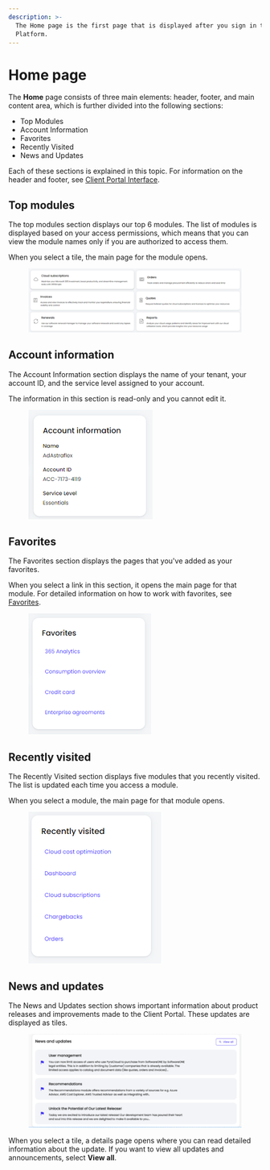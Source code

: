 ```yaml
---
description: >-
  The Home page is the first page that is displayed after you sign in to the
  Platform.
---
```


# Home page

The **Home** page consists of three main elements: header, footer, and main content area, which is further divided into the following sections:

* Top Modules
* Account Information
* Favorites
* Recently Visited
* News and Updates

Each of these sections is explained in this topic. For information on the header and footer, see [Client Portal Interface](./).

## Top modules

The top modules section displays our top 6 modules.  The list of modules is displayed based on your access permissions, which means that you can view the module names only if you are authorized to access them.

When you select a tile, the main page for the module opens.

<figure><img src="../../.gitbook/assets/image (22).png" alt=""><figcaption></figcaption></figure>

## Account information <a href="#account-information" id="account-information"></a>

The Account Information section displays the name of your tenant, your account ID, and the service level assigned to your account.&#x20;

The information in this section is read-only and you cannot edit it.

<figure><img src="../../.gitbook/assets/image (37) (1) (1) (1) (1).png" alt=""><figcaption></figcaption></figure>

## Favorites

The Favorites section displays the pages that you've added as your favorites.&#x20;

When you select a link in this section, it opens the main page for that module. For detailed information on how to work with favorites, see [Favorites](../profile-settings/manage-favorites.md).&#x20;

<figure><img src="../../.gitbook/assets/image (20).png" alt=""><figcaption></figcaption></figure>

## Recently visited <a href="#recently-visited" id="recently-visited"></a>

The Recently Visited section displays five modules that you recently visited. The list is updated each time you access a module.&#x20;

When you select a module, the main page for that module opens.

<figure><img src="../../.gitbook/assets/image (35) (1) (1) (1) (1).png" alt=""><figcaption></figcaption></figure>

## News and updates <a href="#news-and-updates" id="news-and-updates"></a>

The News and Updates section shows important information about product releases and improvements made to the Client Portal. These updates are displayed as tiles.

<figure><img src="../../.gitbook/assets/image (34) (1) (1) (1) (1).png" alt=""><figcaption></figcaption></figure>

When you select a tile, a details page opens where you can read detailed information about the update. If you want to view all updates and announcements, select **View all**.&#x20;
